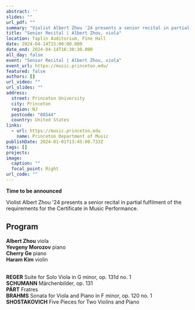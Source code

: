 ```yaml
---
abstract: ''
slides: ""
url_pdf: ""
summary: "Violist Albert Zhou '24 presents a senior recital in partial fulfilment of the requirements for the Certificate in Music Performance."
title: "Senior Recital | Albert Zhou, viola"
location: Taplin Auditorium, Fine Hall
date: 2024-04-14T15:00:00.000
date_end: 2024-04-14T16:30:30.000
all_day: false
event: "Senior Recital | Albert Zhou, viola"
event_url: https://music.princeton.edu/
featured: false
authors: []
url_video: ""
url_slides: ""
address:
  street: Princeton University
  city: Princeton
  region: NJ
  postcode: "08544"
  country: United States
links:
  - url: https://music.princeton.edu
    name: Princeton Department of Music
publishDate: 2024-01-01T13:45:00.733Z
tags: []
projects:
image:
  caption: ""
  focal_point: Right
url_code: ""
---
```

**Time to be announced**

Violist Albert Zhou '24 presents a senior recital in partial fulfilment of the requirements for the Certificate in Music Performance.

## Program
**Albert Zhou** viola<br>
**Yevgeny Morozov** piano<br>
**Cherry Ge** piano<br>
**Haram Kim** violin<br><br>

**REGER** Suite for Solo Viola in G minor, op. 131d no. 1<br>
**SCHUMANN** Märchenbilder, op. 131<br>
**PÄRT** Fratres<br>
**BRAHMS** Sonata for Viola and Piano in F minor, op. 120 no. 1<br>
**SHOSTAKOVICH** Five Pieces for Two Violins and Piano

